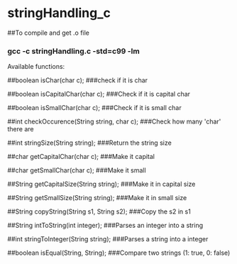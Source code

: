 # stringHandling_c

##To compile and get .o file
### gcc -c stringHandling.c -std=c99 -lm

Available functions:

##boolean isChar(char c); 
###check if it is char

##boolean isCapitalChar(char c);
###Check if it is capital char

##boolean isSmallChar(char c);
###Check if it is small char  

##int checkOccurence(String string, char c); 
###Check how many 'char' there are

##int stringSize(String string);
###Return the string size

##char getCapitalChar(char c);
###Make it capital 

##char getSmallChar(char c); 
###Make it small 

##String getCapitalSize(String string);
###Make it in capital size

##String getSmallSize(String string); 
###Make it in small size 

##String copyString(String s1, String s2);
###Copy the s2 in s1

##String intToString(int integer);
###Parses an integer into a string

##int stringToInteger(String string);
###Parses a string into a integer

##boolean isEqual(String, String); 
###Compare two strings (1: true, 0: false)